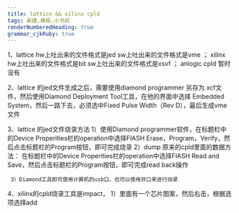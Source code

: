 ```yaml
---
title: lattice && xilinx cpld
tags: 新建,模板,小书匠
renderNumberedHeading: true
grammar_cjkRuby: true
---
```


1、lattice  hw上吐出来的文件格式是jed  sw上吐出来的文件格式是vme ；
      xilinx   hw上吐出来的文件格式是bit    sw上吐出来的文件格式是xsvf ；
	  anlogic cpld 暂时没有
	  
2、lattice 的jed文件生成之后，需要使用diamond programmer 另存为.xcf文件，然后使用Diamond Deployment Tool工具，在他的界面中选择
	  Embedded System，然后一路下去，必须选中Fixed Pulse Width（Rev D），最后生成vme文件
	  
3、lattice 的jed文件烧录方法
     1）使用Diamond programmer软件，在标题栏中的Device Properities栏的operation中选择FlASH Erase，Program，Verify，然后点击标题栏的Program按钮，即可完成烧录
	 2）dump 原来的cpld里面的数据方法：
	      在标题栏中的Device Properities栏的operation中选择FlASH Read and Save，然后点击标题栏的Program按钮，即可完成read back操作
		  
     3）Diamond工具即可使用计算机的usb口，也可以使用并口来进行烧录
		  
4、xilinx的cpld烧录工具是impact，
     1）里面有一个芯片图案，然后右击，根据选项选择add 


	 
